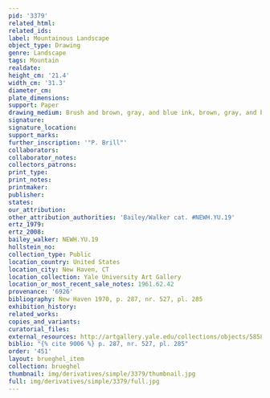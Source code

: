 ```yaml
---
pid: '3379'
related_html: 
related_ids: 
label: Mountainous Landscape
object_type: Drawing
genre: Landscape
tags: Mountain
realdate: 
height_cm: '21.4'
width_cm: '31.3'
diameter_cm: 
plate_dimensions: 
support: Paper
drawing_medium: Brush and brown, gray, and blue ink, brown, gray, and blue wash
signature: 
signature_location: 
support_marks: 
further_inscription: '"P. Brill"'
collaborators: 
collaborator_notes: 
collectors_patrons: 
print_type: 
print_notes: 
printmaker: 
publisher: 
states: 
our_attribution: 
other_attribution_authorities: 'Bailey/Walker cat. #NEWH.YU.19'
ertz_1979: 
ertz_2008: 
bailey_walker: NEWH.YU.19
hollstein_no: 
collection_type: Public
location_country: United States
location_city: New Haven, CT
location_collection: Yale University Art Gallery
location_or_most_recent_sale_notes: 1961.62.42
provenance: '6926'
bibliography: New Haven 1970, p. 287, nr. 527, pl. 285
exhibition_history: 
related_works: 
copies_and_variants: 
curatorial_files: 
external_resources: http://artgallery.yale.edu/collections/objects/58587
biblio: "{% cite 9006 %} p. 287, nr. 527, pl. 285"
order: '451'
layout: brueghel_item
collection: brueghel
thumbnail: img/derivatives/simple/3379/thumbnail.jpg
full: img/derivatives/simple/3379/full.jpg
---
```

